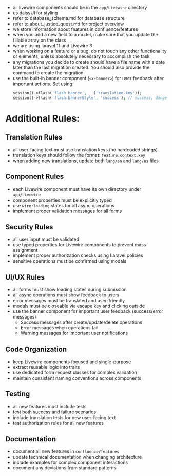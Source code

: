 - all livewire components should be in the `app/Livewire` directory
- us daisyUI for styling
- refer to database_schema.md for database structure
- refer to about_justice_quest.md for project overview
- we store information about features in confluence/features
- when you add a new field to a model, make sure that you update the fillable array on the class
- we are using laravel 11 and Livewire 3
- when working on a feature or a bug, do not touch any other functionality or elements, unless absolutely necessary to accomplish the task
- any migrations you decide to create should have a file name with a date later than the last migration created. You should also provide the command to create the migration 
- use the built-in banner component (`<x-banner>`) for user feedback after important actions. Set using:
  ```php
  session()->flash('flash.banner', __('translation.key'));
  session()->flash('flash.bannerStyle', 'success'); // success, danger, warning
  ```

# Additional Rules:

## Translation Rules
- all user-facing text must use translation keys (no hardcoded strings)
- translation keys should follow the format: `feature.context.key`
- when adding new translations, update both `lang/en` and `lang/es` files

## Component Rules
- each Livewire component must have its own directory under `app/Livewire`
- component properties must be explicitly typed
- use `wire:loading` states for all async operations
- implement proper validation messages for all forms

## Security Rules
- all user input must be validated
- use typed properties for Livewire components to prevent mass assignment
- implement proper authorization checks using Laravel policies
- sensitive operations must be confirmed using modals

## UI/UX Rules
- all forms must show loading states during submission
- all async operations must show feedback to users
- error messages must be translated and user-friendly
- modals must be closeable via escape key and clicking outside
- use the banner component for important user feedback (success/error messages)
  - Success messages after create/update/delete operations
  - Error messages when operations fail
  - Warning messages for important user notifications

## Code Organization
- keep Livewire components focused and single-purpose
- extract reusable logic into traits
- use dedicated form request classes for complex validation
- maintain consistent naming conventions across components

## Testing
- all new features must include tests
- test both success and failure scenarios
- include translation tests for new user-facing text
- test authorization rules for all new features

## Documentation
- document all new features in `confluence/features`
- update technical documentation when changing architecture
- include examples for complex component interactions
- document any deviations from standard patterns
